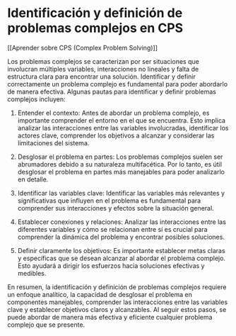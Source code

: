 # Identificación y definición de problemas complejos en CPS

[[Aprender sobre CPS (Complex Problem Solving)]]

Los problemas complejos se caracterizan por ser situaciones que involucran múltiples variables, interacciones no lineales y falta de estructura clara para encontrar una solución. Identificar y definir correctamente un problema complejo es fundamental para poder abordarlo de manera efectiva. Algunas pautas para identificar y definir problemas complejos incluyen:

1. Entender el contexto: Antes de abordar un problema complejo, es importante comprender el entorno en el que se encuentra. Esto implica analizar las interacciones entre las variables involucradas, identificar los actores clave, comprender los objetivos a alcanzar y considerar las limitaciones del sistema.

2. Desglosar el problema en partes: Los problemas complejos suelen ser abrumadores debido a su naturaleza multifacética. Por lo tanto, es útil desglosar el problema en partes más manejables para poder analizarlo en detalle.

3. Identificar las variables clave: Identificar las variables más relevantes y significativas que influyen en el problema es fundamental para comprender sus interacciones y efectos sobre la situación general.

4. Establecer conexiones y relaciones: Analizar las interacciones entre las diferentes variables y cómo se relacionan entre sí es crucial para comprender la dinámica del problema y encontrar posibles soluciones.

5. Definir claramente los objetivos: Es importante establecer metas claras y específicas que se desean alcanzar al abordar el problema complejo. Esto ayudará a dirigir los esfuerzos hacia soluciones efectivas y medibles.

En resumen, la identificación y definición de problemas complejos requiere un enfoque analítico, la capacidad de desglosar el problema en componentes manejables, comprender las interacciones entre las variables clave y establecer objetivos claros y alcanzables. Al seguir estos pasos, se puede abordar de manera más efectiva y eficiente cualquier problema complejo que se presente.
